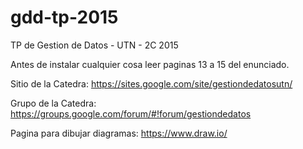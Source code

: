 # gdd-tp-2015
TP de Gestion de Datos - UTN - 2C 2015

Antes de instalar cualquier cosa leer paginas 13 a 15 del enunciado.

Sitio de la Catedra: https://sites.google.com/site/gestiondedatosutn/

Grupo de la Catedra: https://groups.google.com/forum/#!forum/gestiondedatos

Pagina para dibujar diagramas: https://www.draw.io/

